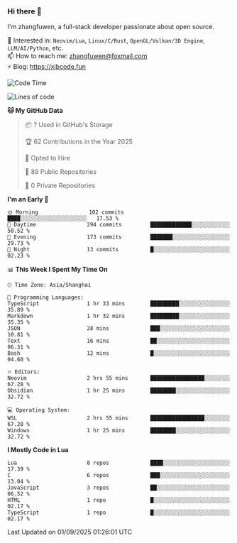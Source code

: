 ### Hi there 👋

I'm zhangfuwen, a full-stack developer passionate about open source.

🌱 Interested in: `Neovim/Lua`, `Linux/C/Rust`, `OpenGL/Vulkan/3D Engine`, `LLM/AI/Python`, etc.  
📫 How to reach me: zhangfuwen@foxmail.com  
⚡ Blog: https://xjbcode.fun 

<!--START_SECTION:waka-->
![Code Time](http://img.shields.io/badge/Code%20Time-4%20hrs%2020%20mins-blue)

![Lines of code](https://img.shields.io/badge/From%20Hello%20World%20I%27ve%20Written-65.2%20thousand%20lines%20of%20code-blue)

**🐱 My GitHub Data** 

> 📦 ? Used in GitHub's Storage 
 > 
> 🏆 62 Contributions in the Year 2025
 > 
> 💼 Opted to Hire
 > 
> 📜 89 Public Repositories 
 > 
> 🔑 0 Private Repositories 
 > 
**I'm an Early 🐤** 

```text
🌞 Morning                102 commits         ████░░░░░░░░░░░░░░░░░░░░░   17.53 % 
🌆 Daytime                294 commits         █████████████░░░░░░░░░░░░   50.52 % 
🌃 Evening                173 commits         ███████░░░░░░░░░░░░░░░░░░   29.73 % 
🌙 Night                  13 commits          █░░░░░░░░░░░░░░░░░░░░░░░░   02.23 % 
```


📊 **This Week I Spent My Time On** 

```text
🕑︎ Time Zone: Asia/Shanghai

💬 Programming Languages: 
TypeScript               1 hr 33 mins        █████████░░░░░░░░░░░░░░░░   35.89 % 
Markdown                 1 hr 32 mins        █████████░░░░░░░░░░░░░░░░   35.35 % 
JSON                     28 mins             ███░░░░░░░░░░░░░░░░░░░░░░   10.81 % 
Text                     16 mins             ██░░░░░░░░░░░░░░░░░░░░░░░   06.31 % 
Bash                     12 mins             █░░░░░░░░░░░░░░░░░░░░░░░░   04.60 % 

🔥 Editors: 
Neovim                   2 hrs 55 mins       █████████████████░░░░░░░░   67.28 % 
Obsidian                 1 hr 25 mins        ████████░░░░░░░░░░░░░░░░░   32.72 % 

💻 Operating System: 
WSL                      2 hrs 55 mins       █████████████████░░░░░░░░   67.28 % 
Windows                  1 hr 25 mins        ████████░░░░░░░░░░░░░░░░░   32.72 % 
```

**I Mostly Code in Lua** 

```text
Lua                      8 repos             ████░░░░░░░░░░░░░░░░░░░░░   17.39 % 
C                        6 repos             ███░░░░░░░░░░░░░░░░░░░░░░   13.04 % 
JavaScript               3 repos             ██░░░░░░░░░░░░░░░░░░░░░░░   06.52 % 
HTML                     1 repo              █░░░░░░░░░░░░░░░░░░░░░░░░   02.17 % 
TypeScript               1 repo              █░░░░░░░░░░░░░░░░░░░░░░░░   02.17 % 
```




 Last Updated on 01/09/2025 01:26:01 UTC
<!--END_SECTION:waka-->
